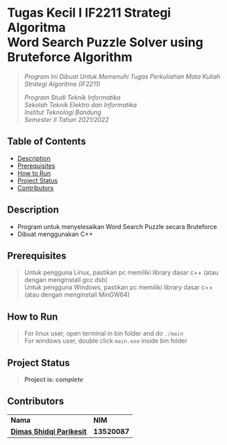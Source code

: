 # Tugas Kecil I IF2211 Strategi Algoritma <br/> Word Search Puzzle Solver using Bruteforce Algorithm
> _Program Ini Dibuat Untuk Memenuhi Tugas Perkuliahan Mata Kuliah Strategi Algoritma (IF2211)_ <br/>
>
> _Program Studi Teknik Informatika <br/>
> Sekolah Teknik Elektro dan Informatika <br/>
> Institut Teknologi Bandung <br/>
> Semester II Tahun 2021/2022 <br/>_


## Table of Contents
* [Description](#description)
* [Prerequisites](#prerequisites)
* [How to Run](#how-to-run)
* [Project Status](#project-status)
* [Contributors](#contributors)

## Description
- Program untuk menyelesaikan Word Search Puzzle secara Bruteforce
- Dibuat menggunakan C++

## Prerequisites
> Untuk pengguna Linux, pastikan pc memiliki library dasar c++ (atau dengan menginstall gcc dsb)  
> Untuk pengguna Windows, pastikan pc memiliki library dasar c++ (atau dengan menginstall MinGW64) 

## How to Run
> For linux user, open terminal in bin folder and do `./main`  
> For windows user, double click `main.exe` inside bin folder

## Project Status
> **Project is: _complete_**
## Contributors
<table>
    <tr>
      <td><b>Nama</b></td>
      <td><b>NIM</b></td>
    </tr>
    <tr>
      <td><a href="https://github.com/dParikesit"><b>Dimas Shidqi Parikesit</b></a></td>
      <td><b>13520087</b></td>
    </tr>
</table>

